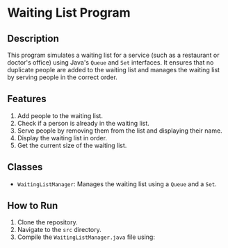 # Waiting List Program

## Description
This program simulates a waiting list for a service (such as a restaurant or doctor's office) using Java's `Queue` and `Set` interfaces. It ensures that no duplicate people are added to the waiting list and manages the waiting list by serving people in the correct order.

## Features
1. Add people to the waiting list.
2. Check if a person is already in the waiting list.
3. Serve people by removing them from the list and displaying their name.
4. Display the waiting list in order.
5. Get the current size of the waiting list.

## Classes
- `WaitingListManager`: Manages the waiting list using a `Queue` and a `Set`.

## How to Run
1. Clone the repository.
2. Navigate to the `src` directory.
3. Compile the `WaitingListManager.java` file using:

